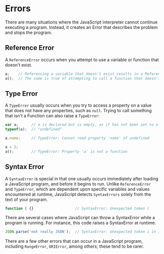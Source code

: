 # Errors
There are many situations where the JavaScript interpreter cannot continue executing a program. Instead, it creates an Error that describes the problem and stops the program.

## Reference Error
A `ReferenceError` occurs when you attempt to use a variable or function that doesn't exist.
```js
a;    // Referencing a variable that doesn't exist results in a ReferenceError.
a();  // The same is true of attempting to call a function that doesn't exist.
```

## Type Error
A `TypeError` usually occurs when you try to access a property on a value that does not have any properties, such as `null`. Trying to call something that isn't a Function can also raise a `TypeError`:
```js
var a;      // a is declared but is empty, as it has not been set to a value.
typeof(a);  // "undefined"

a.name;     // TypeError: Cannot read property 'name' of undefined

a = 1;
a();        // TypeError: Property 'a' is not a function
```

## Syntax Error
A `SyntaxError` is special in that one usually occurs immediately after loading a JavaScript program, and before it begins to run. Unlike `ReferenceError` and `TypeError`, which are dependent upon specific variables and values encountered at runtime, JavaScript detects `SyntaxErrors` solely from the text of your program.
```js
function ( {}                   // SyntaxError: Unexpected token (
```

There are several cases where JavaScript can throw a SyntaxError while a program is running. For instance, this code raises a SyntaxError at runtime.
```js
JSON.parse('not really JSON');  // SyntaxError: Unexpected token i in JSON at position 0
```

There are a few other errors that can occur in a JavaScript program, including `RangeError`, `URIError`, among others; these tend to be rarer.
